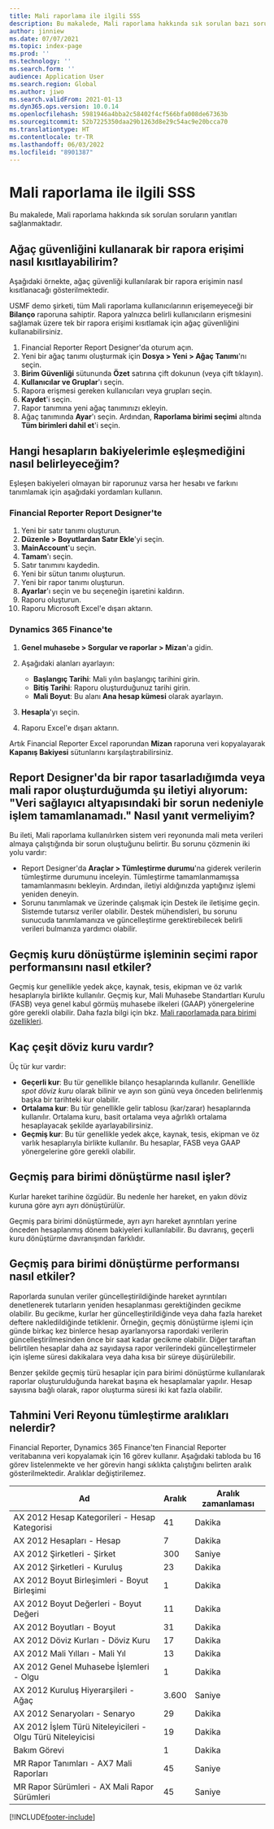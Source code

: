 ```yaml
---
title: Mali raporlama ile ilgili SSS
description: Bu makalede, Mali raporlama hakkında sık sorulan bazı soruların yanıtları sağlanmaktadır.
author: jinniew
ms.date: 07/07/2021
ms.topic: index-page
ms.prod: ''
ms.technology: ''
ms.search.form: ''
audience: Application User
ms.search.region: Global
ms.author: jiwo
ms.search.validFrom: 2021-01-13
ms.dyn365.ops.version: 10.0.14
ms.openlocfilehash: 5981946a4bba2c58402f4cf566bfa008de67363b
ms.sourcegitcommit: 52b7225350daa29b1263d8e29c54ac9e20bcca70
ms.translationtype: HT
ms.contentlocale: tr-TR
ms.lasthandoff: 06/03/2022
ms.locfileid: "8901387"
---
```

# <a name="financial-reporting-faq"></a>Mali raporlama ile ilgili SSS

Bu makalede, Mali raporlama hakkında sık sorulan soruların yanıtları sağlanmaktadır.

## <a name="how-do-i-restrict-access-to-a-report-by-using-tree-security"></a>Ağaç güvenliğini kullanarak bir rapora erişimi nasıl kısıtlayabilirim?

Aşağıdaki örnekte, ağaç güvenliği kullanılarak bir rapora erişimin nasıl kısıtlanacağı gösterilmektedir.

USMF demo şirketi, tüm Mali raporlama kullanıcılarının erişemeyeceği bir **Bilanço** raporuna sahiptir. Rapora yalnızca belirli kullanıcıların erişmesini sağlamak üzere tek bir rapora erişimi kısıtlamak için ağaç güvenliğini kullanabilirsiniz.

1. Financial Reporter Report Designer'da oturum açın.
2. Yeni bir ağaç tanımı oluşturmak için **Dosya \> Yeni \> Ağaç Tanımı**'nı seçin.
3. **Birim Güvenliği** sütununda **Özet** satırına çift dokunun (veya çift tıklayın).
4. **Kullanıcılar ve Gruplar**'ı seçin.
5. Rapora erişmesi gereken kullanıcıları veya grupları seçin.
6. **Kaydet**'i seçin.
7. Rapor tanımına yeni ağaç tanımınızı ekleyin.
8. Ağaç tanımında **Ayar**'ı seçin. Ardından, **Raporlama birimi seçimi** altında **Tüm birimleri dahil et**'i seçin.

## <a name="how-do-i-identify-which-accounts-dont-match-my-balances"></a>Hangi hesapların bakiyelerimle eşleşmediğini nasıl belirleyeceğim?

Eşleşen bakiyeleri olmayan bir raporunuz varsa her hesabı ve farkını tanımlamak için aşağıdaki yordamları kullanın.

### <a name="in-financial-reporter-report-designer"></a>Financial Reporter Report Designer'te

1. Yeni bir satır tanımı oluşturun.
2. **Düzenle \> Boyutlardan Satır Ekle**'yi seçin.
3. **MainAccount**'u seçin.
4. **Tamam**'ı seçin.
5. Satır tanımını kaydedin.
6. Yeni bir sütun tanımı oluşturun.
7. Yeni bir rapor tanımı oluşturun.
8. **Ayarlar**'ı seçin ve bu seçeneğin işaretini kaldırın.
9. Raporu oluşturun. 
10. Raporu Microsoft Excel'e dışarı aktarın.

### <a name="in-dynamics-365-finance"></a>Dynamics 365 Finance'te

1. **Genel muhasebe \> Sorgular ve raporlar \> Mizan**'a gidin.
2. Aşağıdaki alanları ayarlayın:

    - **Başlangıç Tarihi**: Mali yılın başlangıç tarihini girin.
    - **Bitiş Tarihi**: Raporu oluşturduğunuz tarihi girin.
    - **Mali Boyut**: Bu alanı **Ana hesap kümesi** olarak ayarlayın.

3. **Hesapla**'yı seçin.
4. Raporu Excel'e dışarı aktarın.

Artık Financial Reporter Excel raporundan **Mizan** raporuna veri kopyalayarak **Kapanış Bakiyesi** sütunlarını karşılaştırabilirsiniz.

## <a name="when-i-design-a-report-in-report-designer-or-when-i-generate-a-financial-report-i-received-the-following-message-the-operation-could-not-be-completed-due-to-a-problem-in-the-data-provider-framework-how-should-i-respond"></a>Report Designer'da bir rapor tasarladığımda veya mali rapor oluşturduğumda şu iletiyi alıyorum: "Veri sağlayıcı altyapısındaki bir sorun nedeniyle işlem tamamlanamadı." Nasıl yanıt vermeliyim?

Bu ileti, Mali raporlama kullanılırken sistem veri reyonunda mali meta verileri almaya çalıştığında bir sorun oluştuğunu belirtir. Bu sorunu çözmenin iki yolu vardır:

- Report Designer'da **Araçlar \> Tümleştirme durumu**'na giderek verilerin tümleştirme durumunu inceleyin. Tümleştirme tamamlanmamışsa tamamlanmasını bekleyin. Ardından, iletiyi aldığınızda yaptığınız işlemi yeniden deneyin.
- Sorunu tanımlamak ve üzerinde çalışmak için Destek ile iletişime geçin. Sistemde tutarsız veriler olabilir. Destek mühendisleri, bu sorunu sunucuda tanımlamanıza ve güncelleştirme gerektirebilecek belirli verileri bulmanıza yardımcı olabilir.

## <a name="how-does-the-selection-of-historical-rate-translation-affect-report-performance"></a>Geçmiş kuru dönüştürme işleminin seçimi rapor performansını nasıl etkiler?

Geçmiş kur genellikle yedek akçe, kaynak, tesis, ekipman ve öz varlık hesaplarıyla birlikte kullanılır. Geçmiş kur, Mali Muhasebe Standartları Kurulu (FASB) veya genel kabul görmüş muhasebe ilkeleri (GAAP) yönergelerine göre gerekli olabilir. Daha fazla bilgi için bkz. [Mali raporlamada para birimi özellikleri](financial-reporting-currency-capability.md).

## <a name="how-many-types-of-currency-rate-are-there"></a>Kaç çeşit döviz kuru vardır?

Üç tür kur vardır:

- **Geçerli kur**: Bu tür genellikle bilanço hesaplarında kullanılır. Genellikle *spot döviz kuru* olarak bilinir ve ayın son günü veya önceden belirlenmiş başka bir tarihteki kur olabilir.
- **Ortalama kur**: Bu tür genellikle gelir tablosu (kar/zarar) hesaplarında kullanılır. Ortalama kuru, basit ortalama veya ağırlıklı ortalama hesaplayacak şekilde ayarlayabilirsiniz.
- **Geçmiş kur**: Bu tür genellikle yedek akçe, kaynak, tesis, ekipman ve öz varlık hesaplarıyla birlikte kullanılır. Bu hesaplar, FASB veya GAAP yönergelerine göre gerekli olabilir.

## <a name="how-does-historical-currency-translation-work"></a>Geçmiş para birimi dönüştürme nasıl işler?

Kurlar hareket tarihine özgüdür. Bu nedenle her hareket, en yakın döviz kuruna göre ayrı ayrı dönüştürülür.

Geçmiş para birimi dönüştürmede, ayrı ayrı hareket ayrıntıları yerine önceden hesaplanmış dönem bakiyeleri kullanılabilir. Bu davranış, geçerli kuru dönüştürme davranışından farklıdır.

## <a name="how-does-historical-currency-translation-affect-performance"></a>Geçmiş para birimi dönüştürme performansı nasıl etkiler?

Raporlarda sunulan veriler güncelleştirildiğinde hareket ayrıntıları denetlenerek tutarların yeniden hesaplanması gerektiğinden gecikme olabilir. Bu gecikme, kurlar her güncelleştirildiğinde veya daha fazla hareket deftere nakledildiğinde tetiklenir. Örneğin, geçmiş dönüştürme işlemi için günde birkaç kez binlerce hesap ayarlanıyorsa rapordaki verilerin güncelleştirilmesinden önce bir saat kadar gecikme olabilir. Diğer taraftan belirtilen hesaplar daha az sayıdaysa rapor verilerindeki güncelleştirmeler için işleme süresi dakikalara veya daha kısa bir süreye düşürülebilir.

Benzer şekilde geçmiş türü hesaplar için para birimi dönüştürme kullanılarak raporlar oluşturulduğunda harekat başına ek hesaplamalar yapılır. Hesap sayısına bağlı olarak, rapor oluşturma süresi iki kat fazla olabilir.

## <a name="what-are-the-estimated-data-mart-integration-intervals"></a>Tahmini Veri Reyonu tümleştirme aralıkları nelerdir?

Financial Reporter, Dynamics 365 Finance'ten Financial Reporter veritabanına veri kopyalamak için 16 görev kullanır. Aşağıdaki tabloda bu 16 görev listelenmekte ve her görevin hangi sıklıkta çalıştığını belirten aralık gösterilmektedir. Aralıklar değiştirilemez.

| Ad                                                       | Aralık | Aralık zamanlaması |
|------------------------------------------------------------|----------|-----------------|
| AX 2012 Hesap Kategorileri - Hesap Kategorisi            | 41       | Dakika         |
| AX 2012 Hesapları - Hesap                                | 7        | Dakika         |
| AX 2012 Şirketleri - Şirket                               | 300      | Saniye         |
| AX 2012 Şirketleri - Kuruluş                          | 23       | Dakika         |
| AX 2012 Boyut Birleşimleri - Boyut Birleşimi    | 1        | Dakika         |
| AX 2012 Boyut Değerleri - Boyut Değeri                | 11       | Dakika         |
| AX 2012 Boyutları - Boyut                            | 31       | Dakika         |
| AX 2012 Döviz Kurları - Döviz Kuru                    | 17       | Dakika         |
| AX 2012 Mali Yılları - Mali Yıl                        | 13       | Dakika         |
| AX 2012 Genel Muhasebe İşlemleri - Olgu                | 1        | Dakika         |
| AX 2012 Kuruluş Hiyerarşileri - Ağaç                   | 3.600    | Saniye         |
| AX 2012 Senaryoları - Senaryo                              | 29       | Dakika         |
| AX 2012 İşlem Türü Niteleyicileri - Olgu Türü Niteleyicisi | 19       | Dakika         |
| Bakım Görevi                                           | 1        | Dakika         |
| MR Rapor Tanımları - AX7 Mali Raporları             | 45       | Saniye         |
| MR Rapor Sürümleri - AX Mali Rapor Sürümleri         | 45       | Saniye         |

[!INCLUDE[footer-include](../../includes/footer-banner.md)]
